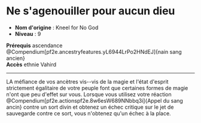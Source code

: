 # Ne s'agenouiller pour aucun dieu

 * **Nom d'origine** : Kneel for No God
 * **Niveau** : 9


<p><span id="ctl00_MainContent_DetailedOutput"><strong>Prérequis</strong> ascendance @Compendium[pf2e.ancestryfeatures.yL6944LrPo2HNdEJ]{nain sang ancien}<br><strong>Accès</strong> ethnie Vahird<br></span></p>
<hr>
<p>LA méfiance de vos ancètres vis--vis de la magie et l'état d'esprit strictement égalitaire de votre peuple font que certaines formes de magie n'ont que peu d'effet sur vous. Lorsque vous utilisez votre réaction @Compendium[pf2e.actionspf2e.8w6esW689NNbbq3i]{Appel du sang ancin} contre un sort divin et obtenez un échec critique sur le jet de sauvegarde contre ce sort, vous n'obtenez qu'un échec à la place.&nbsp;</p>